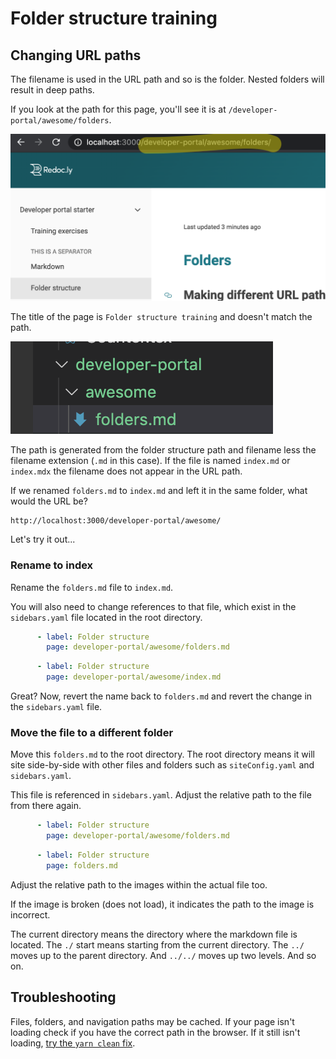# Folder structure training

## Changing URL paths

The filename is used in the URL path and so is the folder.
Nested folders will result in deep paths.

If you look at the path for this page, you'll see it is at `/developer-portal/awesome/folders`.

![path](../images/folders-url.png)

The title of the page is `Folder structure training` and doesn't match the path.

![path](../images/folders-path.png)

The path is generated from the folder structure path and filename less the filename extension (`.md` in this case).
If the file is named `index.md` or `index.mdx` the filename does not appear in the URL path.

If we renamed `folders.md` to `index.md` and left it in the same folder, what would the URL be?

```
http://localhost:3000/developer-portal/awesome/
```

Let's try it out...

### Rename to index

Rename the `folders.md` file to `index.md`.

You will also need to change references to that file, which exist in the `sidebars.yaml` file located in the root directory.

```yaml Original
      - label: Folder structure
        page: developer-portal/awesome/folders.md
```

```yaml New
      - label: Folder structure
        page: developer-portal/awesome/index.md
```

Great? Now, revert the name back to `folders.md` and revert the change in the `sidebars.yaml` file.


### Move the file to a different folder

Move this `folders.md` to the root directory.
The root directory means it will site side-by-side with other files and folders such as `siteConfig.yaml` and `sidebars.yaml`.

This file is referenced in `sidebars.yaml`.
Adjust the relative path to the file from there again.

```yaml Original
      - label: Folder structure
        page: developer-portal/awesome/folders.md
```

```yaml New
      - label: Folder structure
        page: folders.md
```

Adjust the relative path to the images within the actual file too.

If the image is broken (does not load), it indicates the path to the image is incorrect.

The current directory means the directory where the markdown file is located.
The `./` start means starting from the current directory.
The `../` moves up to the parent directory.
And `../../` moves up two levels.
And so on.

## Troubleshooting

Files, folders, and navigation paths may be cached.
If your page isn't loading check if you have the correct path in the browser.
If it still isn't loading, [try the `yarn clean` fix](/developer-portal/install#clearing-cache).
